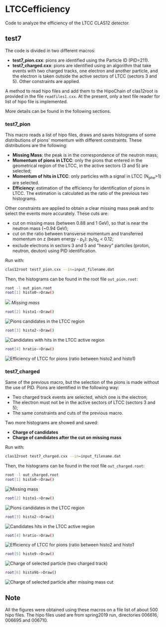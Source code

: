# LTCCefficiency

Code to analyze the efficiency of the LTCC CLAS12 detector.

## test7

The code is divided in two different macros:

* **test7_pion.cxx**: pions are identified using the Particle ID (PID=211).
* **test7_charged.cxx**: pions are identified using an algorithm that take events with two charged tracks, one electron and another particle, and the electron is taken outside the active sectors of LTCC (sectors 3 and 5). Other constraints are applied.

A method to read hipo files and add them to the HipoChain of clas12root is provided in the file `readfiles1.cxx`.
At the present, only a text file reader for list of hipo file is implemented.

More details can be found in the following sections.

### test7_pion

This macro reads a list of hipo files, draws and saves histograms of some distributions of pions' momentum with different constraints.
These distributions are the following:

* **Missing Mass**: the peak is in the correspondence of the neutron mass;
* **Momentum of pions in LTCC**: only the pions that entered in the geometrical region of the LTCC, in the active sectors (3 and 5) are selected;
* **Momentum of hits in LTCC**: only particles with a signal in LTCC (N<sub>phe</sub>>1) are selected.    
* **Efficiency**: estimation of the efficiency for identification of pions in LTCC. The estimation is calculated as the ratio of the previous two histograms.

Other constraints are applied to obtain a clear missing mass peak and to select the events more accurately.
These cuts are:

* cut on missing mass (between 0.88 and 1 GeV), so that is near the neutron mass (~0.94 GeV);
* cut on the ratio between transverse momentum and transferred momentum on z (beam energy - p<sub>z</sub>): p<sub>t</sub>/q<sub>z</sub> < 0.12;
* exclude electrons in sectors 3 and 5 and "heavy" partciles (proton, neutron, deuton) using PID identification.

Run with:
```bash
clas12root test7_pion.cxx --in=input_filename.dat   
```
Then, the histograms can be found in the root file `out_pion.root`:
```bash
root -l out_pion.root
root[1] histo0->Draw()
```

![](./fig/missingmass_pion.png)
*Missing mass*

```bash
root[2] histo1->Draw()
```

![Pions candidates in the LTCC region](./fig/candidates_ltcc_pion.png)

```bash
root[3] histo2->Draw()
```

![Candidates with hits in the LTCC active region](./fig/candidates_hits_pion.png)

```bash
root[4] hratio->Draw()
```

![Efficiency of LTCC for pions (ratio between histo2 and histo1)](./fig/pi_ratio_pion.png)

### test7_charged

Same of the previous macro, but the selection of the pions is made without the use of PID.
Pions are identified in the following way:

* Two charged track events are selected, which one is the electron;
* The electron must not be in the active sectors of LTCC (sectors 3 and 5);
* The same constraints and cuts of the previous macro.

Two more histograms are showed and saved:
* **Charge of candidates**
* **Charge of candidates after the cut on missing mass**

Run with:
```bash
clas12root test7_charged.cxx --in=input_filename.dat
```
Then, the histograms can be found in the root file `out_charged.root`:
```bash
root -l out_charged.root
root[1] histo0->Draw()
```

![Missing mass](./fig/missingmass_charged.png)

```bash
root[2] histo1->Draw()
```

![Pions candidates in the LTCC region](./fig/candidates_ltcc_charged.png)

```bash
root[3] histo2->Draw()
```

![Candidates hits in the LTCC active region](./fig/candidates_hits_charged.png)

```bash
root[4] hratio->Draw()
```

![Efficiency of LTCC for pions (ratio between histo2 and histo1](./fig/pi_ratio_charged.png)

```bash
root[5] histo9->Draw()
```

![Charge of selected particle (two charged track)](./fig/charge.png)

```bash
root[6] histo9b->Draw()
```

![Charge of selected particle after missing mass cut](./fig/charge_cut.png)

## Note

All the figures were obtained using these macros on a file list of about 500 hipo files.
The hipo files used are from spring2019 run, directories 006616, 006695 and 006710. 

<!---
#### Miscell.
---
[Passwordless git access](https://github.com/clas12brescia/LTCCefficiency/blob/main/misc/passwordless-git.md)
---
[clas12root installation](https://github.com/clas12brescia/LTCCefficiency/blob/main/misc/clas12root_installation.md)
--->  
